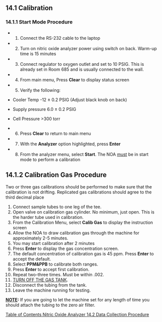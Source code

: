 ## 14.1 Calibration

### 14.1.1 Start Mode Procedure

* 1. Connect the RS-232 cable to the laptop
* 2. Turn on nitric oxide analyzer power using switch on back. Warm-up time is 15 minutes
* 3. Connect regulator to oxygen outlet and set to 10 PSIG.  This is already set in Room 685 and is usually connected to the wall.
* 4. From main menu, Press **Clear** to display status screen
* 5. Verify the following:

 * Cooler Temp -12 ± 0.2 PSIG (Adjust black knob on back)
 * Supply pressure 6.0 ± 0.2 PSIG
 * Cell Pressure >300 torr

* 6. Press **Clear** to return to main menu
* 7. With the **Analyzer** option highlighted, press **Enter**
* 8. From the analyzer menu, select **Start**. The NOA <u>must</u> be in start mode to perform a calibration

## 14.1.2 Calibration Gas Procedure

Two or three gas calibrations should be performed to make sure that the calibration is not drifting. Replicated gas calibrations should agree to the third decimal place

1. Connect sample tubes to one leg of the tee.
2. Open valve on calibration gas cylinder. No minimum, just open.  This is the harder tube used in calibration.
3. From the Calibration Menu, select **Calib Gas** to display the instruction screen
4. Allow the NOA to draw calibration gas through the machine for approximately 2-5 minutes.
5. You may start calibration after 2 minutes
6. Press **Enter** to display the gas concentration screen.
7. The default concentration of calibration gas is 45 ppm. Press **Enter** to accept the default.
8. Select **PPM&PPB** to calibrate both ranges.
9. Press **Enter** to accept first calibration.
10. Repeat two-three times. Must be within .002.
11. <u>TURN OFF THE GAS TANK</u>.
12. Disconnect the tubing from the tank.
13. Leave the machine running for testing.

**<u>NOTE</u>:** If you are going to let the machine set for any length of time you should attach the tubing to the zero air filter.


<div class="center">
<div class="btn-group">
  <a href=":pages_path:/manuals/nitric-oxide-analyzer/14-00-nitric-oxide-analyzer-toc.md" class="btn btn-default">
    <span class="glyphicon glyphicon-chevron-left"></span>
    Table of Contents
  </a>

  <a href=":pages_path:/manuals/nitric-oxide-analyzer" class="btn btn-default">
    <span class="glyphicon glyphicon-chevron-up"></span>
    Nitric Oxide Analyzer
  </a>

  <a href=":pages_path:/manuals/nitric-oxide-analyzer/14-01-02-calibration-gas-procedure.md" class="btn btn-success">
    14.2 Data Collection Procedure
    <span class="glyphicon glyphicon-chevron-right"></span>
  </a>
</div>
</div>
